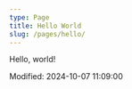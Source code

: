 ```yaml
---
type: Page
title: Hello World
slug: /pages/hello/
---
```


Hello, world!

Modified: 2024-10-07 11:09:00
